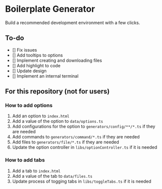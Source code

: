 # Boilerplate Generator

Build a recommended development environment with a few clicks.

## To-do

- [] Fix issues
- [] Add tooltips to options
- [] Implement creating and downloading files
- [] Add highlight to code
- [] Update design
- [] Implement an internal terminal

## For this repository (not for users)

### How to add options

1. Add an option to `index.html`
1. Add a value of the option to `data/options.ts`
1. Add configurations for the option to `generators/config/**/*.ts` if they are needed
1. Add commands to `generators/command/*.ts` if they are needed
1. Add files to `generators/file/*.ts` if they are needed
1. Update the option controller in `libs/optionController.ts` if it is needed

### How to add tabs

1. Add a tab to `index.html`
1. Add a value of the tab to `data/files.ts`
1. Update process of togging tabs in `libs/toggleTabs.ts` if it is needed
